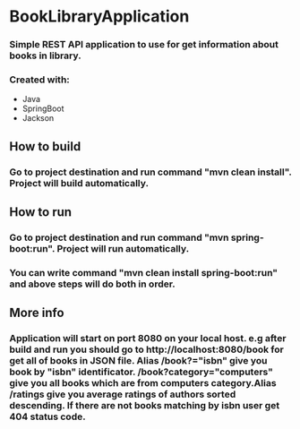 # BookLibraryApplication

### Simple REST API application to use for get information about books in library.
### Created with:
* Java
* SpringBoot
* Jackson

## How to build

### Go to project destination and run command "mvn clean install". Project will build automatically.

## How to run

### Go to project destination and run command "mvn spring-boot:run". Project will run automatically.

### You can write command "mvn clean install spring-boot:run" and above steps will do both in order.


## More info

### Application will start on port 8080 on your local host. e.g after build and run you should go to http://localhost:8080/book for get all of books in JSON file. Alias /book?="isbn" give you book by "isbn" identificator. /book?category="computers" give you all books which are from computers category.Alias /ratings give you average ratings of authors sorted descending. If there are not books matching by isbn user get 404 status code.
